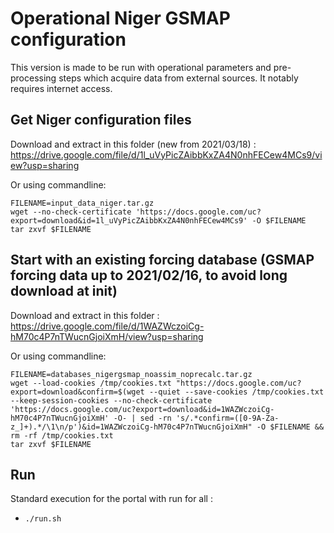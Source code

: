 # Operational Niger GSMAP configuration

This version is made to be run with operational parameters and pre-processing steps which acquire data from external sources. It notably requires internet access.

## Get Niger configuration files

Download and extract in this folder (new from 2021/03/18) : https://drive.google.com/file/d/1l_uVyPicZAibbKxZA4N0nhFECew4MCs9/view?usp=sharing

Or using commandline:
```
FILENAME=input_data_niger.tar.gz
wget --no-check-certificate 'https://docs.google.com/uc?export=download&id=1l_uVyPicZAibbKxZA4N0nhFECew4MCs9' -O $FILENAME
tar zxvf $FILENAME
```

## Start with an existing forcing database (GSMAP forcing data up to 2021/02/16, to avoid long download at init)

Download and extract in this folder : https://drive.google.com/file/d/1WAZWczoiCg-hM70c4P7nTWucnGjoiXmH/view?usp=sharing

Or using commandline:
```
FILENAME=databases_nigergsmap_noassim_noprecalc.tar.gz
wget --load-cookies /tmp/cookies.txt "https://docs.google.com/uc?export=download&confirm=$(wget --quiet --save-cookies /tmp/cookies.txt --keep-session-cookies --no-check-certificate 'https://docs.google.com/uc?export=download&id=1WAZWczoiCg-hM70c4P7nTWucnGjoiXmH' -O- | sed -rn 's/.*confirm=([0-9A-Za-z_]+).*/\1\n/p')&id=1WAZWczoiCg-hM70c4P7nTWucnGjoiXmH" -O $FILENAME && rm -rf /tmp/cookies.txt
tar zxvf $FILENAME
```

## Run

Standard execution for the portal with run for all  :
- `./run.sh`
